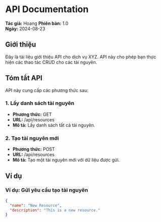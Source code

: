 # API Documentation

**Tác giả:** Hoang 
**Phiên bản:** 1.0  
**Ngày:** 2024-08-23  

## Giới thiệu

Đây là tài liệu giới thiệu API cho dịch vụ XYZ. API này cho phép bạn thực hiện các thao tác CRUD cho các tài nguyên.

## Tóm tắt API

API này cung cấp các phương thức sau:

### 1. Lấy danh sách tài nguyên

- **Phương thức:** GET  
- **URL:** /api/resources  
- **Mô tả:** Lấy danh sách tất cả tài nguyên.

### 2. Tạo tài nguyên mới

- **Phương thức:** POST  
- **URL:** /api/resources  
- **Mô tả:** Tạo một tài nguyên mới với dữ liệu được gửi.

## Ví dụ

### Ví dụ: Gửi yêu cầu tạo tài nguyên

```json
{
  "name": "New Resource",
  "description": "This is a new resource."
}

